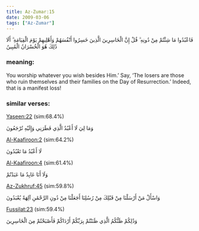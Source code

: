 ```yaml
---
title: Az-Zumar:15
date: 2009-03-06
tags: ["Az-Zumar"]
---
```

فَاعْبُدُوا مَا شِئْتُمْ مِنْ دُونِهِ ۗ قُلْ إِنَّ الْخَاسِرِينَ الَّذِينَ خَسِرُوا أَنْفُسَهُمْ وَأَهْلِيهِمْ يَوْمَ الْقِيَامَةِ ۗ أَلَا ذَٰلِكَ هُوَ الْخُسْرَانُ الْمُبِينُ
### meaning: 
You worship whatever you wish besides Him.’ Say, ‘The losers are those who ruin themselves and their families on the Day of Resurrection.’ Indeed, that is a manifest loss!
### similar verses: 

[Yaseen:22](/36/22) (sim:68.4%)

وَمَا لِيَ لَا أَعْبُدُ الَّذِي فَطَرَنِي وَإِلَيْهِ تُرْجَعُونَ

[Al-Kaafiroon:2](/109/2) (sim:64.2%)

لَا أَعْبُدُ مَا تَعْبُدُونَ

[Al-Kaafiroon:4](/109/4) (sim:61.4%)

وَلَا أَنَا عَابِدٌ مَا عَبَدْتُمْ

[Az-Zukhruf:45](/43/45) (sim:59.8%)

وَاسْأَلْ مَنْ أَرْسَلْنَا مِنْ قَبْلِكَ مِنْ رُسُلِنَا أَجَعَلْنَا مِنْ دُونِ الرَّحْمَٰنِ آلِهَةً يُعْبَدُونَ

[Fussilat:23](/41/23) (sim:59.4%)

وَذَٰلِكُمْ ظَنُّكُمُ الَّذِي ظَنَنْتُمْ بِرَبِّكُمْ أَرْدَاكُمْ فَأَصْبَحْتُمْ مِنَ الْخَاسِرِينَ
